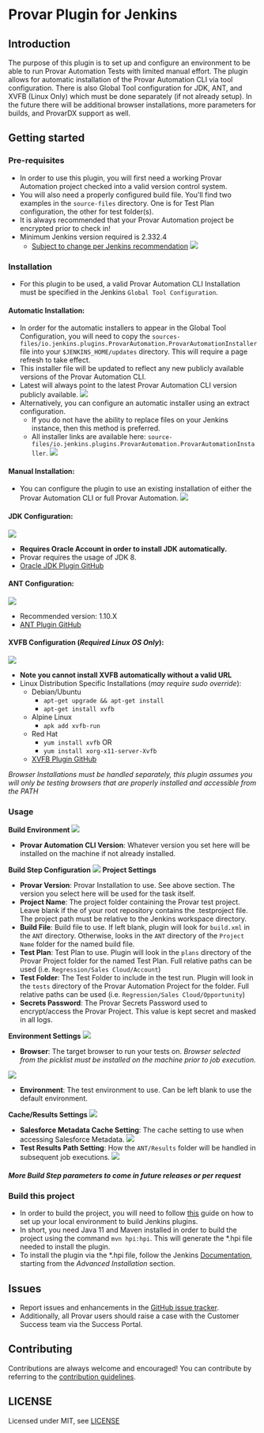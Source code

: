 # Provar Plugin for Jenkins
## Introduction
The purpose of this plugin is to set up and configure an environment to be able to 
run Provar Automation Tests with limited manual effort.
The plugin allows for automatic installation of the Provar Automation CLI via tool configuration. 
There is also Global Tool configuration for JDK, ANT, and XVFB (Linux Only) which must be done separately (if not already setup).
In the future there will be additional browser installations, more parameters for builds, and ProvarDX support as well.
## Getting started
### Pre-requisites
- In order to use this plugin, you will first need a working Provar Automation project checked into a valid version control system.
- You will also need a properly configured build file. You'll find two examples in the `source-files` directory. One is for Test Plan configuration, the other for test folder(s).
- It is always recommended that your Provar Automation project be encrypted prior to check in!
- Minimum Jenkins version required is 2.332.4
  - [Subject to change per Jenkins recommendation](https://www.jenkins.io/doc/developer/plugin-development/choosing-jenkins-baseline/#changing-the-minimum-required-version)
   ![](docs/images/jenkins_lts.png)
### Installation
- For this plugin to be used, a valid Provar Automation CLI Installation must be specified in the Jenkins `Global Tool Configuration`.

#### Automatic Installation:
- In order for the automatic installers to appear in the Global Tool Configuration, you will need to copy the `sources-files/io.jenkins.plugins.ProvarAutomation.ProvarAutomationInstaller` file into your `$JENKINS_HOME/updates` directory. This will require a page refresh to take effect.
- This installer file will be updated to reflect any new publicly available versions of the Provar Automation CLI.
- Latest will always point to the latest Provar Automation CLI version publicly available.
![](docs/images/automatic.png)
- Alternatively, you can configure an automatic installer using an extract configuration.
  - If you do not have the ability to replace files on your Jenkins instance, then this method is preferred.
  - All installer links are available here: `source-files/io.jenkins.plugins.ProvarAutomation.ProvarAutomationInstaller`.
  ![](docs/images/automatic_with_url.png)
#### Manual Installation:
- You can configure the plugin to use an existing installation of either the Provar Automation CLI or full Provar Automation.
![](docs/images/manual.png)

#### JDK Configuration:
![](docs/images/jdk_config.png)
- **Requires Oracle Account in order to install JDK automatically.**
- Provar requires the usage of JDK 8.
- [Oracle JDK Plugin GitHub](https://github.com/jenkinsci/jdk-tool-plugin/)

#### ANT Configuration:
![](docs/images/ant_config.png)
- Recommended version: 1.10.X
- [ANT Plugin GitHub](https://github.com/jenkinsci/ant-plugin)

#### XVFB Configuration (_Required Linux OS Only_):
![](docs/images/xvfb-build.png)
- **Note you cannot install XVFB automatically without a valid URL**
- Linux Distribution Specific Installations (_may require sudo override_):
  - Debian/Ubuntu
    - `apt-get upgrade && apt-get install`
    - `apt-get install xvfb`
  - Alpine Linux
    - `apk add xvfb-run`
  - Red Hat
    - `yum install xvfb` 
OR 
    - `yum install xorg-x11-server-Xvfb` 
  - [XVFB Plugin GitHub](https://github.com/jenkinsci/xvfb-plugin)

_Browser Installations must be handled separately, this plugin assumes you will only be testing browsers that are properly installed and accessible from the PATH_
### Usage
**Build Environment**
![](docs/images/build_environment.png)
- **Provar Automation CLI Version**: Whatever version you set here will be installed on the machine if not already installed.

**Build Step Configuration**
![](docs/images/build_step.png)
**Project Settings**
- **Provar Version**: Provar Installation to use. See above section. The version you select here will be used for the task itself.
- **Project Name**: The project folder containing the Provar test project. Leave blank if the of your root repository contains the .testproject file. The project path must be relative to the Jenkins workspace directory.
- **Build File**: Build file to use. If left blank, plugin will look for `build.xml` in the `ANT` directory. Otherwise, looks in the `ANT`
directory of the `Project Name` folder for the named build file.
- **Test Plan**: Test Plan to use. Plugin will look in the `plans` directory of the Provar Project folder for the named Test Plan. Full relative paths can be used (i.e. `Regression/Sales Cloud/Account`)
- **Test Folder**: The Test Folder to include in the test run. Plugin will look in the `tests` directory of the Provar Automation Project for the folder. Full relative paths can be used (i.e. `Regression/Sales Cloud/Opportunity`)
- **Secrets Password**: The Provar Secrets Password used to encrypt/access the Provar Project. This value is kept secret and masked in all logs.

**Environment Settings**
![](docs/images/build_step_advanced.png)

- **Browser**: The target browser to run your tests on. _Browser selected from the picklist must be installed on the machine prior to job execution._

![](docs/images/browser_picklist.png)
- **Environment**: The test environment to use. Can be left blank to use the default environment.

**Cache/Results Settings**
![](docs/images/cache_results.png)
- **Salesforce Metadata Cache Setting**: The cache setting to use when accessing Salesforce Metadata.
![](docs/images/metadata_cache_setting.png)
- **Test Results Path Setting**: How the `ANT/Results` folder will be handled in subsequent job executions.
![](docs/images/results_folder_handling.png)
#### _More Build Step parameters to come in future releases or per request_
### Build this project
- In order to build the project, you will need to follow [this](https://www.jenkins.io/doc/developer/tutorial/prepare/) guide on how to set up your local environment to build Jenkins plugins.
- In short, you need Java 11 and Maven installed in order to build the project using the command `mvn hpi:hpi`. This will generate the *.hpi file needed to install the plugin.
- To install the plugin via the *.hpi file, follow the Jenkins [Documentation](https://www.jenkins.io/doc/book/managing/plugins/), starting from the *Advanced Installation* section.
## Issues
- Report issues and enhancements in the [GitHub issue tracker](https://https://github.com/mrdailey99/provar-automation-jenkins/issues).
- Additionally, all Provar users should raise a case with the Customer Success team via the Success Portal.
## Contributing
Contributions are always welcome and encouraged! You can contribute by referring to the [contribution guidelines](https://github.com/jenkinsci/.github/blob/master/CONTRIBUTING.md).
## LICENSE
Licensed under MIT, see [LICENSE](LICENSE.md)
